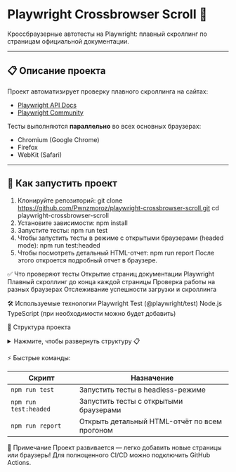 # Playwright Crossbrowser Scroll 🚀

Кроссбраузерные автотесты на Playwright: плавный скроллинг по страницам официальной документации.

---

## 📋 Описание проекта

Проект автоматизирует проверку плавного скроллинга на сайтах:
- [Playwright API Docs](https://playwright.dev/docs/api/class-test)
- [Playwright Community](https://playwright.dev/community)

Тесты выполняются **параллельно** во всех основных браузерах:
- Chromium (Google Chrome)
- Firefox
- WebKit (Safari)

---

## 🚀 Как запустить проект

1. Клонируйте репозиторий:
git clone https://github.com/Pwnzmoroz/playwright-crossbrowser-scroll.git
cd playwright-crossbrowser-scroll
2. Установите зависимости:
npm install
3. Запустите тесты:
npm run test
4. Чтобы запустить тесты в режиме с открытыми браузерами (headed mode):
npm run test:headed
5. Чтобы посмотреть детальный HTML-отчет:
npm run report
После этого откроется подробный отчет в браузере.

✅ Что проверяют тесты
Открытие страниц документации Playwright
Плавный скроллинг до конца каждой страницы
Проверка работы на разных браузерах
Отслеживание успешности загрузки и скроллинга

🛠 Используемые технологии
Playwright Test (@playwright/test)
Node.js
TypeScript (при необходимости можно будет добавить)

📂 Структура проекта
<details> <summary>Нажмите, чтобы развернуть структуру 📋</summary>

playwright-crossbrowser-scroll/
├── 📁 tests/
│   └── 🧪 crossbrowser-scroll.spec.ts   # Основной тест на скроллинг
├── ⚙️ playwright.config.ts              # Конфигурация Playwright
├── 📦 package.json                      # Конфигурация npm-скриптов и зависимостей
└── 📝 README.md                         # Описание проекта

</details>

⚡ Быстрые команды:

| Скрипт            | Назначение                                          |
|-------------------|-----------------------------------------------------|
| `npm run test`     | Запустить тесты в headless-режиме                   |
| `npm run test:headed` | Запустить тесты с открытыми браузерами           |
| `npm run report`   | Открыть детальный HTML-отчёт по всем прогоном       |

📌 Примечание
Проект развивается — легко добавить новые страницы или браузеры!
Для полноценного CI/CD можно подключить GitHub Actions.

